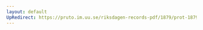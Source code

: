 ```yaml
---
layout: default
UpRedirect: https://pruto.im.uu.se/riksdagen-records-pdf/1879/prot-1879--ak--018/prot-1879--ak--018_019.pdf
---
```


